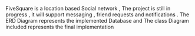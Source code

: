 FiveSquare is a location based Social network , The project is still in progress , it will support messaging , friend requests and notifications . The ERD Diagram represents the implemented Database and The class Diagram included represents the final implementation